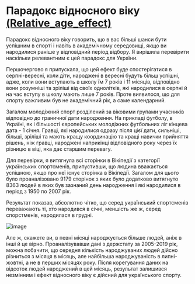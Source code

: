 # Парадокс відносного віку [(Relative_age_effect)](https://en.wikipedia.org/wiki/Relative_age_effect)

Парадокс відносного віку говорить, що в вас більші шанси бути успішним в спорті і навіть в академічному середовищі, якщо ви народилися раніше у відповідний період відбору. Я вирішила перевірити наскільки релевантним є цей парадокс для України.

Першочергово я припускала, що цей ефект буде спостерігатися в серпні-вересні, коли діти, народжені в вересні будуть більш успішні, адже, коли вони вступають в школу їм 7 років і 11 місяців, відповідно вони розумніші та зріліші від своїх однолітків, які народилися в серпні й на час вступу в школу мають лише 7 років. Проте виявилося, що для спорту важливим був не академічний рік, а саме календарний.

Загалом молодіжний спорт розділений за віковими групами учасників відповідно до граничної дати народження. На прикладі футболу, в Україні, як і більшості європейських молодіжних футбольних ліг кінцева дата - 1 січня. Гравці, які народилися одразу після цієї дати, сильніші, більші, зріліші та мають кращу координацію та кращі навички прийняття рішень, ніж гравці, народжені наприкінці відповідного року через їх різницю в віці, яка дає старшим перевагу.

Для перевірки, я витягнула всі сторінки в Вікіпедії з категорії українських спортсменів, припустивши, що людина вважається успішною, якщо про неї існує сторінка в Вікіпедії.
Загалом для цього було проаналізовано 9179 сторінок з яких було додатково витягнуто 8363 людей в яких був зазнаний день народження і які народилися в період з 1950 по 2007 рік.

Результат показав, абсолютно чітко, що серед український спортсменів переважають ті, хто народився в січні, меншість же ж, серед спорстменів, народилася в грудні.

![image](https://github.com/JuliaKovalchook/relative_age_effect/assets/22946872/e9d5f125-d5a1-4c7d-b6a0-d6a429bb1356)


Але ж, скажете ви, в певні місяці народжується більше людей, аніж в інші й це вірно. Проаналізувавши дані з держстату за 2005-2019 рік, можна побачити, що середня кількість народжуваних людей дійсно різниться з місяця в місяць, але найбільша народжуваність в липні-жовтні, а не в перших місяцях року. Після корегування даних на відсоток людей народжений в цей місяць, результат залишився незмінним і ефект відносного віку є дійсний для українського спорту. 

